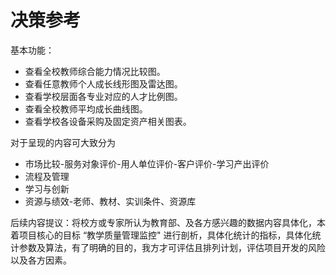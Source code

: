 # 决策参考

基本功能：
* 查看全校教师综合能力情况比较图。
* 查看任意教师个人成长线形图及雷达图。
* 查看学校层面各专业对应的人才比例图。
* 查看全校教师平均成长曲线图。
* 查看学校各设备采购及固定资产相关图表。



对于呈现的内容可大致分为

* 市场比较-服务对象评价-用人单位评价-客户评价-学习产出评价
* 流程及管理
* 学习与创新
* 资源与绩效-老师、教材、实训条件、资源库

 后续内容提议：将校方或专家所认为教育部、及各方感兴趣的数据内容具体化，本着项目核心的目标 “教学质量管理监控" 进行剖析，具体化统计的指标，具体化统计参数及算法，有了明确的目的，我方才可评估且排列计划，评估项目开发的风险以及各方因素。
